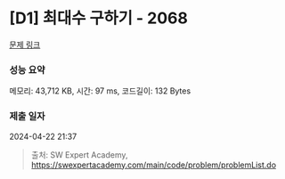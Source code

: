 # [D1] 최대수 구하기 - 2068 

[문제 링크](https://swexpertacademy.com/main/code/problem/problemDetail.do?contestProbId=AV5QQhbqA4QDFAUq) 

### 성능 요약

메모리: 43,712 KB, 시간: 97 ms, 코드길이: 132 Bytes

### 제출 일자

2024-04-22 21:37



> 출처: SW Expert Academy, https://swexpertacademy.com/main/code/problem/problemList.do